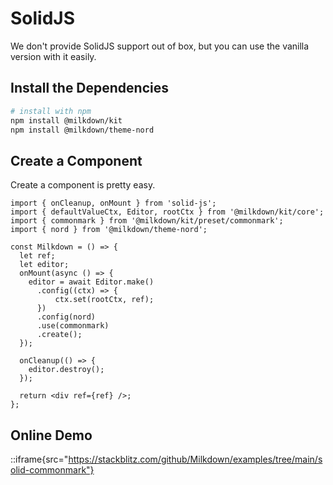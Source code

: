 # SolidJS

We don't provide SolidJS support out of box, but you can use the vanilla version with it easily.

## Install the Dependencies

```bash
# install with npm
npm install @milkdown/kit
npm install @milkdown/theme-nord
```

## Create a Component

Create a component is pretty easy.

```tsx
import { onCleanup, onMount } from 'solid-js';
import { defaultValueCtx, Editor, rootCtx } from '@milkdown/kit/core';
import { commonmark } from '@milkdown/kit/preset/commonmark';
import { nord } from '@milkdown/theme-nord';

const Milkdown = () => {
  let ref;
  let editor;
  onMount(async () => {
    editor = await Editor.make()
      .config((ctx) => {
          ctx.set(rootCtx, ref);
      })
      .config(nord)
      .use(commonmark)
      .create();
  });

  onCleanup(() => {
    editor.destroy();
  });

  return <div ref={ref} />;
};
```

## Online Demo

::iframe{src="https://stackblitz.com/github/Milkdown/examples/tree/main/solid-commonmark"}
